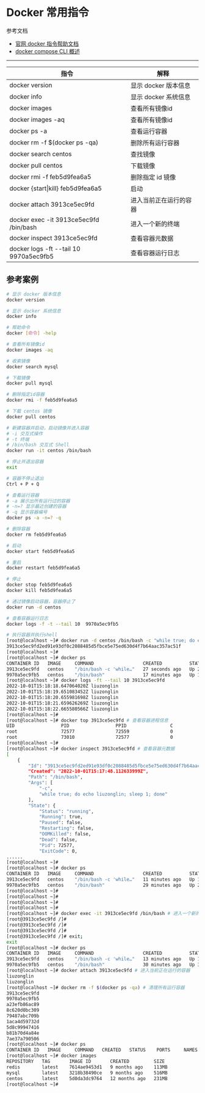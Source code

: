 # Docker 常用指令

参考文档

- [官网 docker 指令帮助文档](https://docs.docker.com/engine/reference/commandline/docker/ "官网 docker 指令帮助文档")
- [docker compose CLI 概述](https://docs.docker.com/compose/reference/)

---

| 指令                                     | 解释                                                            |
| --------------------------------------- | --------------------------------------------------------------- |
| docker version                          | 显示 docker 版本信息                                              |
| docker info                             | 显示 docker 系统信息                                              |
| docker images                           | 查看所有镜像id                                                    |
| docker images -aq                       | 查看所有镜像id                                                    |
| docker ps -a                            | 查看运行容器                                                      |
| docker rm -f $(docker ps -qa)           | 删除所有运行容器                                                   |
| docker search centos                    | 查找镜像                                                          |
| docker pull centos                      | 下载镜像                                                          |
| docker rmi -f feb5d9fea6a5              | 删除指定 id 镜像                                                  |
| docker {start\|kill} feb5d9fea6a5       | 启动                                                            |
| docker attach 3913ce5ec9fd              | 进入当前正在运行的容器                                             |
| docker exec -it 3913ce5ec9fd /bin/bash  | 进入一个新的终端                                                  |
| docker inspect 3913ce5ec9fd             | 查看容器元数据                                                    |
| docker logs -ft --tail 10  9970a5ec9fb5 | 查看容器运行日志                                                  |

## 参考案例

```bash
# 显示 docker 版本信息
docker version 

# 显示 docker 系统信息
docker info 

# 帮助命令
docker [命令] -help 

# 查看所有镜像id
docker images -aq

# 收索镜像
docker search mysql

# 下载镜像
docker pull mysql

# 删除指定id容器
docker rmi -f feb5d9fea6a5 

# 下载 centos 镜像
docker pull centos

# 新建容器并启动，启动镜像并进入容器
# -i 交互式操作 
# -t 终端 
# /bin/bash 交互式 Shell
docker run -it centos /bin/bash

# 停止并退出容器
exit

# 容器不停止退出
Ctrl + P + Q

# 查看运行容器
# -a 展示出所有运行过的容器
# -n=? 显示最近创建的容器
# -q 显示容器编号
docker ps -a -n=? -q

# 删除容器
docker rm feb5d9fea6a5

# 启动
docker start feb5d9fea6a5

# 重启
docker restart feb5d9fea6a5

# 停止
docker stop feb5d9fea6a5
docker kill feb5d9fea6a5

# 通过镜像启动容器，容器停止了
docker run -d centos

# 查看容器运行日志
docker logs -f -t --tail 10  9970a5ec9fb5

# 执行容器并执行shell
[root@localhost ~]# docker run -d centos /bin/bash -c "while true; do echo liuzonglin; sleep 1; done"
3913ce5ec9fd2ed91e93df0c2088485d5fbce5e75ed630d4f7b64aac357ac51f
[root@localhost ~]#
[root@localhost ~]# docker ps
CONTAINER ID   IMAGE     COMMAND                  CREATED          STATUS          PORTS     NAMES
3913ce5ec9fd   centos    "/bin/bash -c 'while…"   27 seconds ago   Up 27 seconds             admiring_haslett
9970a5ec9fb5   centos    "/bin/bash"              17 minutes ago   Up 17 minutes             clever_jennings
[root@localhost ~]# docker logs -ft --tail 10 3913ce5ec9fd
2022-10-01T15:18:18.647064020Z liuzonglin
2022-10-01T15:18:19.651083452Z liuzonglin
2022-10-01T15:18:20.655981698Z liuzonglin
2022-10-01T15:18:21.659626269Z liuzonglin
2022-10-01T15:18:22.665580566Z liuzonglin
[root@localhost ~]# 
[root@localhost ~]# docker top 3913ce5ec9fd # 查看容器进程信息
UID                 PID                 PPID                C                   STIME               TTY                 TIME                CMD
root                72577               72559               0                   23:17               ?                   00:00:00            /bin/bash -c while true; do echo liuzonglin; sleep 1; done
root                73010               72577               0                   23:23               ?                   00:00:00            /usr/bin/coreutils --coreutils-prog-shebang=sleep /usr/bin/sleep 1
[root@localhost ~]# 
[root@localhost ~]# docker inspect 3913ce5ec9fd # 查看容器元数据
[
    {
        "Id": "3913ce5ec9fd2ed91e93df0c2088485d5fbce5e75ed630d4f7b64aac357ac51f",
        "Created": "2022-10-01T15:17:48.112633999Z",
        "Path": "/bin/bash",
        "Args": [
            "-c",
            "while true; do echo liuzonglin; sleep 1; done"
        ],
        "State": {
            "Status": "running",
            "Running": true,
            "Paused": false,
            "Restarting": false,
            "OOMKilled": false,
            "Dead": false,
            "Pid": 72577,
            "ExitCode": 0,
......
[root@localhost ~]# 
[root@localhost ~]# docker ps
CONTAINER ID   IMAGE     COMMAND                  CREATED          STATUS          PORTS     NAMES
3913ce5ec9fd   centos    "/bin/bash -c 'while…"   11 minutes ago   Up 11 minutes             admiring_haslett
9970a5ec9fb5   centos    "/bin/bash"              29 minutes ago   Up 29 minutes             clever_jennings
[root@localhost ~]# 
[root@localhost ~]# 
[root@localhost ~]# 
[root@localhost ~]# 
[root@localhost ~]# docker exec -it 3913ce5ec9fd /bin/bash # 进入一个新的终端
[root@3913ce5ec9fd /]# 
[root@3913ce5ec9fd /]# 
[root@3913ce5ec9fd /]# 
[root@3913ce5ec9fd /]# exit;
exit
[root@localhost ~]# docker ps
CONTAINER ID   IMAGE     COMMAND                  CREATED          STATUS          PORTS     NAMES
3913ce5ec9fd   centos    "/bin/bash -c 'while…"   13 minutes ago   Up 13 minutes             admiring_haslett
9970a5ec9fb5   centos    "/bin/bash"              30 minutes ago   Up 30 minutes             clever_jennings
[root@localhost ~]# docker attach 3913ce5ec9fd # 进入当前正在运行的容器
liuzonglin
liuzonglin
[root@localhost ~]# docker rm -f $(docker ps -qa) # 清理所有运行容器
3913ce5ec9fd
9970a5ec9fb5
a23efb86ac89
8c620d0bc309
79487abc709b
1aca4d59732d
5d8c99947416
b81b70d4a84e
7ae37a790506
[root@localhost ~]# docker ps
CONTAINER ID   IMAGE     COMMAND   CREATED   STATUS    PORTS     NAMES
[root@localhost ~]# docker images
REPOSITORY   TAG       IMAGE ID       CREATED         SIZE
redis        latest    7614ae9453d1   9 months ago    113MB
mysql        latest    3218b38490ce   9 months ago    516MB
centos       latest    5d0da3dc9764   12 months ago   231MB
[root@localhost ~]# 
```
